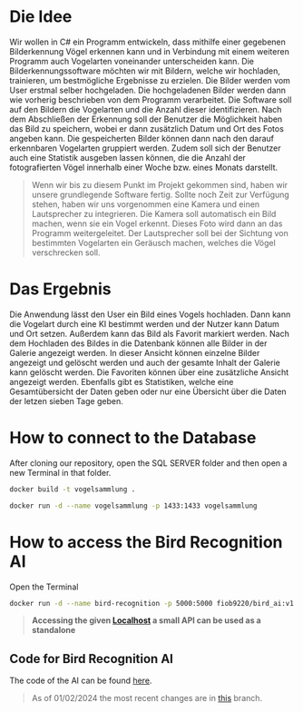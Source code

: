 # Die Idee

<p>Wir wollen in C# ein Programm entwickeln, dass mithilfe einer gegebenen Bilderkennung Vögel erkennen kann und in Verbindung mit einem weiteren Programm 
auch Vogelarten voneinander unterscheiden kann. Die Bilderkennungssoftware möchten wir mit Bildern, welche wir hochladen, trainieren, um bestmögliche Ergebnisse zu erzielen. 
Die Bilder werden vom User erstmal selber hochgeladen. Die hochgeladenen Bilder werden dann wie vorherig beschrieben von dem Programm verarbeitet. 
Die Software soll auf den Bildern die Vogelarten und die Anzahl dieser identifizieren. Nach dem Abschließen der Erkennung soll der Benutzer die Möglichkeit haben 
das Bild zu speichern, wobei er dann zusätzlich Datum und Ort des Fotos angeben kann. Die gespeicherten Bilder können dann nach den darauf erkennbaren Vogelarten 
gruppiert werden. Zudem soll sich der Benutzer auch eine Statistik ausgeben lassen können, die die Anzahl der fotografierten Vögel innerhalb einer Woche bzw. eines Monats darstellt. 
<p/>

> Wenn wir bis zu diesem Punkt im Projekt gekommen sind, haben wir unsere grundlegende Software fertig. Sollte noch Zeit zur Verfügung stehen, haben wir uns vorgenommen 
eine Kamera und einen Lautsprecher zu integrieren. Die Kamera soll automatisch ein Bild machen, wenn sie ein Vogel erkennt. 
Dieses Foto wird dann an das Programm weitergeleitet. Der Lautsprecher soll bei der Sichtung von bestimmten Vogelarten ein Geräusch machen, welches die Vögel verschrecken soll.

# Das Ergebnis

Die Anwendung lässt den User ein Bild eines Vogels hochladen. Dann kann die Vogelart durch eine KI bestimmt werden und der Nutzer kann Datum und Ort setzen. Außerdem kann das Bild als Favorit markiert werden. Nach dem Hochladen des Bildes in die Datenbank können alle Bilder in der Galerie angezeigt werden. In dieser Ansicht können einzelne Bilder angezeigt und gelöscht werden und auch der gesamte Inhalt der Galerie kann gelöscht werden. Die Favoriten können über eine zusätzliche Ansicht angezeigt werden. Ebenfalls gibt es Statistiken, welche eine Gesamtübersicht der Daten  geben oder nur eine Übersicht über die Daten der letzen sieben Tage geben. 

# How to connect to the Database

After cloning our repository, open the SQL SERVER folder and then open a new Terminal in that folder.

```bash 
docker build -t vogelsammlung . 
```

``` bash
docker run -d --name vogelsammlung -p 1433:1433 vogelsammlung 
```

# How to access the Bird Recognition AI

Open the Terminal

```bash
docker run -d --name bird-recognition -p 5000:5000 fiob9220/bird_ai:v1.0 
```

> **Accessing the given [Localhost](http://localhost:5000/) a small API can be used as a standalone**

## Code for Bird Recognition AI

The code of the AI can be found [here](https://github.com/fyo21103/Bird-Recognition-AI/tree/master).

> As of 01/02/2024 the most recent changes are in [this](https://github.com/fyo21103/Bird-Recognition-AI/tree/api-update) branch.
